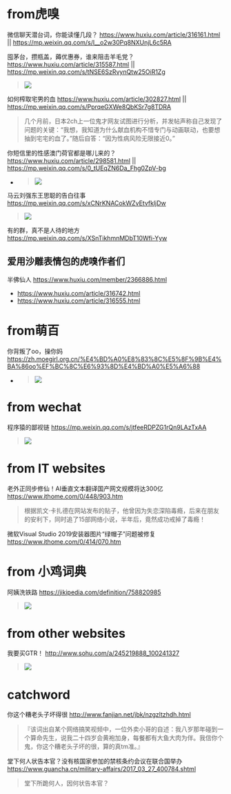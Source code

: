 
# from虎嗅

微信聊天潜台词，你能读懂几段？ https://www.huxiu.com/article/316161.html || https://mp.weixin.qq.com/s/l__o2w30Pq8NXUnjL6c5RA

囤茅台，攒瓶盖，薅优惠券，谁来阻击羊毛党？ https://www.huxiu.com/article/315587.html || https://mp.weixin.qq.com/s/tNSE6SzRvynQtw25OiR1Zg
> ![](https://img.huxiucdn.com/article/content/201908/29/094015128131.gif?imageView2/2/w/1000/format/gif/interlace/1/q/85)

如何榨取宅男的血 https://www.huxiu.com/article/302827.html || https://mp.weixin.qq.com/s/PprqeGXWe8QbKSr7g8TDRA
> 几个月前，日本2ch上一位鬼才网友试图进行分析，并发帖声称自己发现了问题的关键：“我想，我知道为什么献血机构不惜专门与动画联动，也要想抽到宅宅的血了。”随后自答：“因为性病风险无限接近0。”

你短信里的性感澳门荷官都是哪儿来的？ https://www.huxiu.com/article/298581.html || https://mp.weixin.qq.com/s/0_tUEqZN6Da_Fhg0ZpV-bg
- > ![](https://img.huxiucdn.com/article/content/201905/10/144409796396.gif?imageView2/2/w/1000/format/gif/interlace/1/q/85)

马云刘强东王思聪的告白往事 https://mp.weixin.qq.com/s/xCNrKNACokWZvEtvfkljDw
> ![](https://mmbiz.qpic.cn/mmbiz_jpg/b2YlTLuGbKDmpcnvxWZuk4GCK2qBQibfYvTr6fUlTIjUDN8AMmadurBR5tyKqTnnCq1I6o8KriasYhaHAw7QI9ow/640?wx_fmt=jpeg&tp=webp&wxfrom=5&wx_lazy=1&wx_co=1)

有的群，真不是人待的地方 https://mp.weixin.qq.com/s/XSnTikhmnMDbT10Wfi-Yyw

## 爱用沙雕表情包的虎嗅作者们

半佛仙人 https://www.huxiu.com/member/2366886.html
- https://www.huxiu.com/article/316742.html
- https://www.huxiu.com/article/316555.html

# from萌百

你背叛了oo，操你妈 https://zh.moegirl.org.cn/%E4%BD%A0%E8%83%8C%E5%8F%9B%E4%BA%86oo%EF%BC%8C%E6%93%8D%E4%BD%A0%E5%A6%88
- > ![](https://img.moegirl.org.cn/common/7/79/Verr%C3%A4ter_der_Arbeiterklasse.jpg)

# from wechat

程序猿的鄙视链 https://mp.weixin.qq.com/s/jtfeeRDPZG1rQn9LAzTxAA
> ![](http://mmbiz.qpic.cn/mmbiz/NVvB3l3e9aFONL41E69CKQeqk9EqPWn4TbjdQTzZ1mibygSKacQ1SsBO69cIq5MDyF8cj4hauAJDt1TDBmk5lEA/640)

# from IT websites

老外正同步修仙！AI垂直文本翻译国产网文规模将达300亿 https://www.ithome.com/0/448/903.htm
> 根据凯文·卡扎德在网站发布的贴子，他曾因为失恋深陷毒瘾，后来在朋友的安利下，同时追了15部网络小说，半年后，竟然成功戒掉了毒瘾！

微软Visual Studio 2019安装器图片“绿帽子”问题被修复 https://www.ithome.com/0/414/070.htm

# from 小鸡词典

阿姨洗铁路 https://jikipedia.com/definition/758820985
> ![](https://api.jikipedia.com/upload/aac4a84682b9903d843b219c087bc7ac.jpeg)

# from other websites

我要买GTR！ http://www.sohu.com/a/245219888_100241327
> ![](http://5b0988e595225.cdn.sohucs.com/images/20180804/5204b34fef2540d1af572da8ccc24816.jpeg)

# catchword

你这个糟老头子坏得很 http://www.fanjian.net/jbk/nzgzltzhdh.html
> 『该词出自某个网络搞笑视频中，一位外卖小哥的自述：我八岁那年碰到一个算命先生，说我二十四岁会黄袍加身，每餐都有大鱼大肉为伴。我信你个鬼，你这个糟老头子坏的很，算的真tm准。』

堂下何人状告本官？没有核国家参加的禁核条约会议在联合国举办 https://www.guancha.cn/military-affairs/2017_03_27_400784.shtml
> 堂下所跪何人，因何状告本官？

